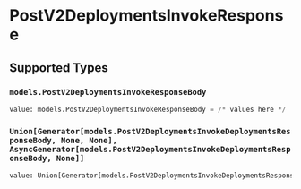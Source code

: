 # PostV2DeploymentsInvokeResponse


## Supported Types

### `models.PostV2DeploymentsInvokeResponseBody`

```python
value: models.PostV2DeploymentsInvokeResponseBody = /* values here */
```

### `Union[Generator[models.PostV2DeploymentsInvokeDeploymentsResponseBody, None, None], AsyncGenerator[models.PostV2DeploymentsInvokeDeploymentsResponseBody, None]]`

```python
value: Union[Generator[models.PostV2DeploymentsInvokeDeploymentsResponseBody, None, None], AsyncGenerator[models.PostV2DeploymentsInvokeDeploymentsResponseBody, None]] = /* values here */
```


